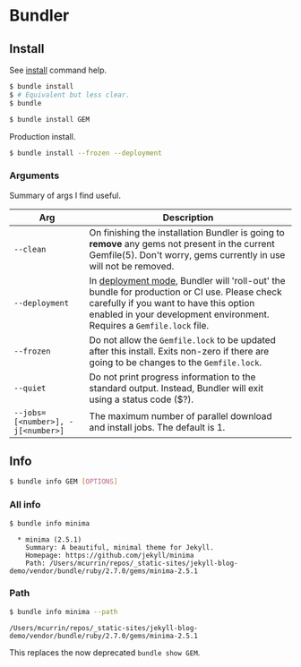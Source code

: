 # Bundler


## Install

See [install](https://bundler.io/man/bundle-install.1.html) command help.

```sh
$ bundle install
$ # Equivalent but less clear.
$ bundle
```

```sh
$ bundle install GEM
```

Production install.

```sh
$ bundle install --frozen --deployment
```

### Arguments

Summary of args I find useful.

| Arg                               | Description                                                                                                                                                                                                        |
| --------------------------------- | ------------------------------------------------------------------------------------------------------------------------------------------------------------------------------------------------------------------ |
| `--clean`                         | On finishing the installation Bundler is going to **remove** any gems not present in the current Gemfile(5). Don't worry, gems currently in use will not be removed.                                               |
| `--deployment`                    | In [deployment mode], Bundler will 'roll-out' the bundle for production or CI use. Please check carefully if you want to have this option enabled in your development environment. Requires a `Gemfile.lock` file. |
| `--frozen`                        | Do not allow the `Gemfile.lock` to be updated after this install. Exits non-zero if there are going to be changes to the `Gemfile.lock`.                                                                           |
| `--quiet`                         | Do not print progress information to the standard output. Instead, Bundler will exit using a status code ($?).                                                                                                     |
| `--jobs=[<number>], -j[<number>]` | The maximum number of parallel download and install jobs. The default is 1.                                                                                                                                        |

[deployment mode]: https://bundler.io/man/bundle-install.1.html#DEPLOYMENT-MODE


## Info


```sh
$ bundle info GEM [OPTIONS]
```

### All info

```sh
$ bundle info minima
```
```
  * minima (2.5.1)
	Summary: A beautiful, minimal theme for Jekyll.
	Homepage: https://github.com/jekyll/minima
	Path: /Users/mcurrin/repos/_static-sites/jekyll-blog-demo/vendor/bundle/ruby/2.7.0/gems/minima-2.5.1
```

### Path

```sh
$ bundle info minima --path
```
```
/Users/mcurrin/repos/_static-sites/jekyll-blog-demo/vendor/bundle/ruby/2.7.0/gems/minima-2.5.1
```

This replaces the now deprecated `bundle show GEM`.
